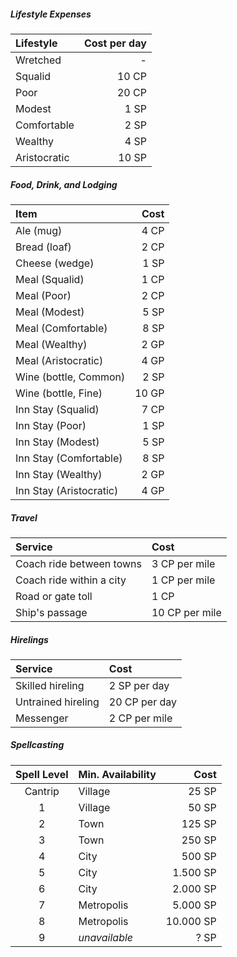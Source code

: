 


##### Lifestyle Expenses
| Lifestyle    | Cost per day |
| :----------- | -----------: |
| Wretched     |            - |
| Squalid      |        10 CP |
| Poor         |        20 CP |
| Modest       |         1 SP |
| Comfortable  |         2 SP |
| Wealthy      |         4 SP |
| Aristocratic |        10 SP |


##### Food, Drink, and Lodging
| Item                    |  Cost |
| :---------------------- | ----: |
| Ale (mug)               |  4 CP |
| Bread (loaf)            |  2 CP |
| Cheese (wedge)          |  1 SP |
| Meal (Squalid)          |  1 CP |
| Meal (Poor)             |  2 CP |
| Meal (Modest)           |  5 SP |
| Meal (Comfortable)      |  8 SP |
| Meal (Wealthy)          |  2 GP |
| Meal (Aristocratic)     |  4 GP |
| Wine (bottle, Common)   |  2 SP |
| Wine (bottle, Fine)     | 10 GP |
| Inn Stay (Squalid)      |  7 CP |
| Inn Stay (Poor)         |  1 SP |
| Inn Stay (Modest)       |  5 SP |
| Inn Stay (Comfortable)  |  8 SP |
| Inn Stay (Wealthy)      |  2 GP |
| Inn Stay (Aristocratic) |  4 GP |


##### Travel
| Service                  | Cost           |
| :----------------------- | :------------- |
| Coach ride between towns | 3 CP per mile  |
| Coach ride within a city | 1 CP per mile  |
| Road or gate toll        | 1 CP           |
| Ship's passage           | 10 CP per mile |


##### Hirelings
| Service            | Cost          |
| :----------------- | :------------ |
| Skilled hireling   | 2 SP per day  |
| Untrained hireling | 20 CP per day |
| Messenger          | 2 CP per mile |


##### Spellcasting
| Spell Level | Min. Availability |      Cost |
| :---------: | :---------------- | --------: |
|   Cantrip   | Village           |     25 SP |
|      1      | Village           |     50 SP |
|      2      | Town              |    125 SP |
|      3      | Town              |    250 SP |
|      4      | City              |    500 SP |
|      5      | City              |  1.500 SP |
|      6      | City              |  2.000 SP |
|      7      | Metropolis        |  5.000 SP |
|      8      | Metropolis        | 10.000 SP |
|      9      | *unavailable*     |      ? SP |